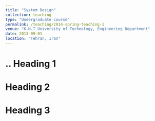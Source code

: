```yaml
---
title: "System Design"
collection: teaching
type: "Undergraduate course"
permalink: /teaching/2014-spring-teaching-1
venue: "K.N.T University of Technology, Engineering Department"
date: 2013-09-01
location: "Tehran, Iran"
---
```


..
Heading 1
======

Heading 2
======

Heading 3
======